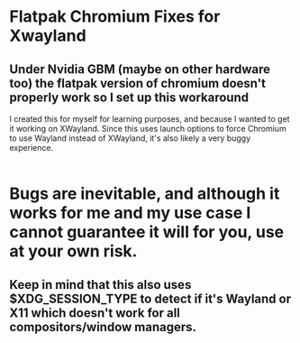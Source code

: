 # Flatpak Chromium Fixes for Xwayland <br>  

## Under Nvidia GBM (maybe on other hardware too) the flatpak version of chromium doesn't properly work so I set up this workaround

I created this for myself for learning purposes, and because I wanted to get it working on XWayland. 
Since this uses launch options to force Chromium to use Wayland instead of XWayland, it's also likely a very buggy experience. <br>  <br>  

# Bugs are inevitable, and although it works for me and my use case I cannot guarantee it will for you, use at your own risk. <br>  

## Keep in mind that this also uses $XDG_SESSION_TYPE to detect if it's Wayland or X11 which doesn't work for all compositors/window managers.
